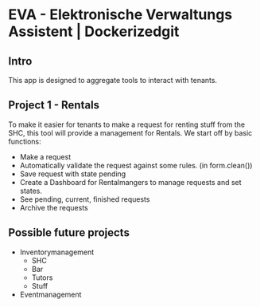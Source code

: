 # EVA - Elektronische Verwaltungs Assistent | Dockerizedgit
## Intro
This app is designed to aggregate tools to interact with tenants.

## Project 1 - Rentals
To make it easier for tenants to make a request for renting stuff from the SHC, this tool will provide a management for Rentals. We start off by basic functions:
* Make a request
* Automatically validate the request against some rules. (in form.clean())
* Save request with state pending
* Create a Dashboard for Rentalmangers to manage requests and set states.
* See pending, current, finished requests
* Archive the requests

## Possible future projects
* Inventorymanagement
  * SHC
  * Bar
  * Tutors
  * Stuff
* Eventmanagement
